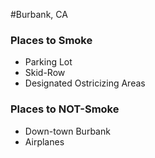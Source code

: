 #Burbank, CA

### Places to Smoke
- Parking Lot
- Skid-Row
- Designated Ostricizing Areas

### Places to NOT-Smoke
- Down-town Burbank
- Airplanes
